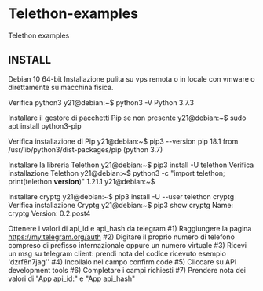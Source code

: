 # Telethon-examples
Telethon examples

INSTALL
-------------------------
Debian 10 64-bit
Installazione pulita su vps remota o in locale con vmware o direttamente su macchina fisica.

Verifica python3
y21@debian:~$ python3 -V
Python 3.7.3

Installare il gestore di pacchetti Pip se non presente
y21@debian:~$ sudo apt install python3-pip

Verifica installazione di Pip
y21@debian:~$ pip3 --version
pip 18.1 from /usr/lib/python3/dist-packages/pip (python 3.7)

Installare la libreria Telethon
y21@debian:~$ pip3 install -U telethon
Verifica installazione Telethon
y21@debian:~$ python3 -c "import telethon; print(telethon.__version__)"
1.21.1
y21@debian:~$

Installare cryptg
y21@debian:~$ pip3 install -U --user telethon cryptg
Verifica installazione Cryptg
y21@debian:~$ pip3 show cryptg
Name: cryptg
Version: 0.2.post4


Ottenere i valori di api_id e api_hash da telegram
#1) Raggiungere la pagina https://my.telegram.org/auth
#2) Digitare il proprio numero di telefono compreso di prefisso internazionale oppure un numero virtuale
#3) Ricevi un msg su telegram client: prendi nota del codice ricevuto esempio 'dzrf8n7jag''
#4) Incollalo nel campo confirm code
#5) Cliccare su API development tools
#6) Completare i campi richiesti
#7) Prendere nota dei valori di "App api_id:" e "App api_hash"
